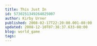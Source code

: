 ```yaml
---
title: This Just In
id: 5730251349264025007
author: Kirby Urner
published: 2008-02-17T22:20:00.001-08:00
updated: 2008-12-10T07:38:37.633-08:00
blog: world_game
tags: 
---
```


